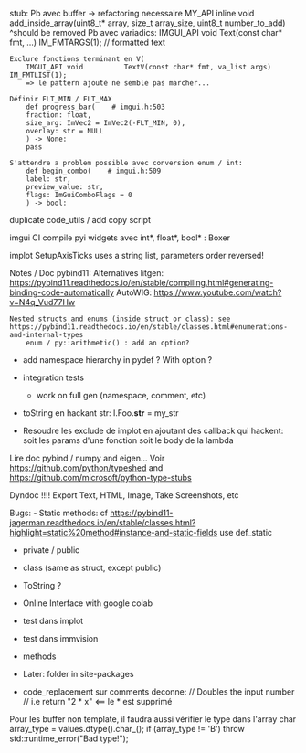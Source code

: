 stub:
    Pb avec buffer -> refactoring necessaire
        MY_API inline void add_inside_array(uint8_t* array, size_t array_size, uint8_t number_to_add)
                                                            ^should be removed
    Pb avec variadics:
        IMGUI_API void          Text(const char* fmt, ...)                                      IM_FMTARGS(1); // formatted text

    Exclure fonctions terminant en V(
        IMGUI_API void          TextV(const char* fmt, va_list args)                            IM_FMTLIST(1);
        => le pattern ajouté ne semble pas marcher...

    Définir FLT_MIN / FLT_MAX
        def progress_bar(    # imgui.h:503
        fraction: float,
        size_arg: ImVec2 = ImVec2(-FLT_MIN, 0),
        overlay: str = NULL
        ) -> None:
        pass

    S'attendre a problem possible avec conversion enum / int:
        def begin_combo(    # imgui.h:509
        label: str,
        preview_value: str,
        flags: ImGuiComboFlags = 0
        ) -> bool:

    
duplicate code_utils / add copy script

imgui
    CI compile
    pyi
    widgets avec int*, float*, bool* : Boxer

implot SetupAxisTicks uses a string list, parameters order reversed!



Notes / Doc pybind11:
    Alternatives litgen:
        https://pybind11.readthedocs.io/en/stable/compiling.html#generating-binding-code-automatically
        AutoWIG:
            https://www.youtube.com/watch?v=N4q_Vud77Hw

    Nested structs and enums (inside struct or class): see https://pybind11.readthedocs.io/en/stable/classes.html#enumerations-and-internal-types
        enum / py::arithmetic() : add an option?


- add namespace hierarchy in pydef ? With option ?
- integration tests
    - work on full gen (namespace, comment, etc)



- toString en hackant str:
    l.Foo.__str__ = my_str


- Resoudre les exclude de implot en ajoutant des callback qui hackent:
  soit les params d'une fonction
  soit le body de la lambda


Lire doc pybind / numpy and eigen...
Voir https://github.com/python/typeshed and https://github.com/microsoft/python-type-stubs


Dyndoc !!!!
    Export Text, HTML, Image, Take Screenshots, etc



Bugs:
    - Static methods: cf https://pybind11-jagerman.readthedocs.io/en/stable/classes.html?highlight=static%20method#instance-and-static-fields 
        use def_static


- private / public
- class (same as struct, except public)
- ToString ?
- Online Interface with google colab


- test dans implot
- test dans immvision
- methods

- Later: folder in site-packages
- code_replacement sur comments deconne:
    // Doubles the input number
    // i.e return "2 * x"    <== le * est supprimé


Pour les buffer non template, il faudra aussi vérifier le type dans l'array
    char array_type = values.dtype().char_();
        if (array_type != 'B')
            throw std::runtime_error("Bad type!");
